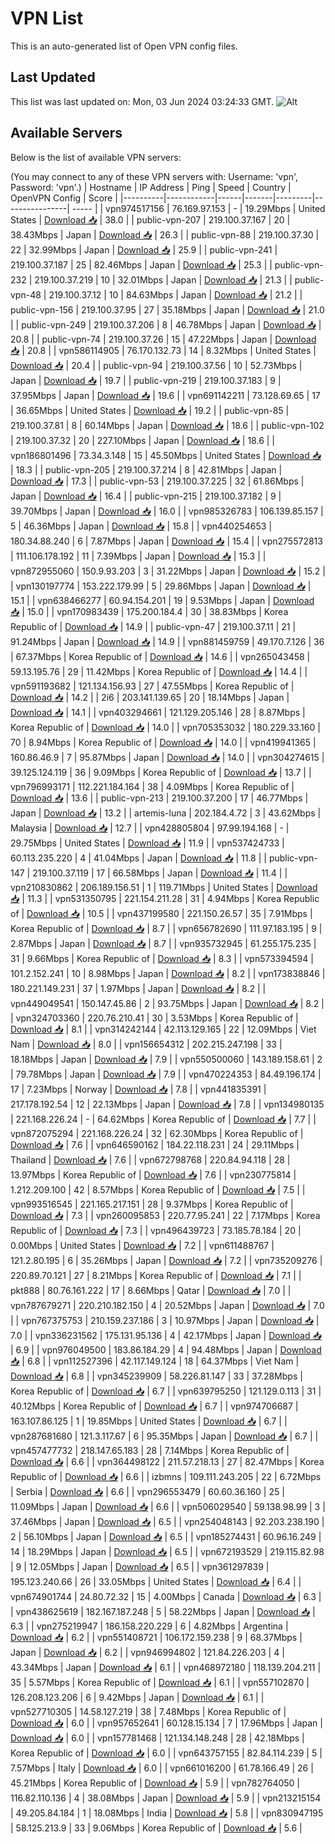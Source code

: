 # VPN List

This is an auto-generated list of Open VPN config files.

## Last Updated

This list was last updated on: Mon, 03 Jun 2024 03:24:33 GMT.
![Alt](https://repobeats.axiom.co/api/embed/186b98318ef1479477931607c1ad7d823f12451f.svg "Repobeats analytics image")

## Available Servers

Below is the list of available VPN servers:

(You may connect to any of these VPN servers with: Username: 'vpn', Password: 'vpn'.)
| Hostname | IP Address | Ping | Speed | Country | OpenVPN Config | Score |
|----------|------------|------|-------|---------|----------------| ----- |
| vpn974517156 | 76.169.97.153 | - | 19.29Mbps | United States | [Download 📥](./configs/server_0_US.ovpn) | 38.0 |
| public-vpn-207 | 219.100.37.167 | 20 | 38.43Mbps | Japan | [Download 📥](./configs/server_1_JP.ovpn) | 26.3 |
| public-vpn-88 | 219.100.37.30 | 22 | 32.99Mbps | Japan | [Download 📥](./configs/server_2_JP.ovpn) | 25.9 |
| public-vpn-241 | 219.100.37.187 | 25 | 82.46Mbps | Japan | [Download 📥](./configs/server_3_JP.ovpn) | 25.3 |
| public-vpn-232 | 219.100.37.219 | 10 | 32.01Mbps | Japan | [Download 📥](./configs/server_4_JP.ovpn) | 21.3 |
| public-vpn-48 | 219.100.37.12 | 10 | 84.63Mbps | Japan | [Download 📥](./configs/server_5_JP.ovpn) | 21.2 |
| public-vpn-156 | 219.100.37.95 | 27 | 35.18Mbps | Japan | [Download 📥](./configs/server_6_JP.ovpn) | 21.0 |
| public-vpn-249 | 219.100.37.206 | 8 | 46.78Mbps | Japan | [Download 📥](./configs/server_7_JP.ovpn) | 20.8 |
| public-vpn-74 | 219.100.37.26 | 15 | 47.22Mbps | Japan | [Download 📥](./configs/server_8_JP.ovpn) | 20.8 |
| vpn586114905 | 76.170.132.73 | 14 | 8.32Mbps | United States | [Download 📥](./configs/server_9_US.ovpn) | 20.4 |
| public-vpn-94 | 219.100.37.56 | 10 | 52.73Mbps | Japan | [Download 📥](./configs/server_10_JP.ovpn) | 19.7 |
| public-vpn-219 | 219.100.37.183 | 9 | 37.95Mbps | Japan | [Download 📥](./configs/server_11_JP.ovpn) | 19.6 |
| vpn691142211 | 73.128.69.65 | 17 | 36.65Mbps | United States | [Download 📥](./configs/server_12_US.ovpn) | 19.2 |
| public-vpn-85 | 219.100.37.81 | 8 | 60.14Mbps | Japan | [Download 📥](./configs/server_13_JP.ovpn) | 18.6 |
| public-vpn-102 | 219.100.37.32 | 20 | 227.10Mbps | Japan | [Download 📥](./configs/server_14_JP.ovpn) | 18.6 |
| vpn186801496 | 73.34.3.148 | 15 | 45.50Mbps | United States | [Download 📥](./configs/server_15_US.ovpn) | 18.3 |
| public-vpn-205 | 219.100.37.214 | 8 | 42.81Mbps | Japan | [Download 📥](./configs/server_16_JP.ovpn) | 17.3 |
| public-vpn-53 | 219.100.37.225 | 32 | 61.86Mbps | Japan | [Download 📥](./configs/server_17_JP.ovpn) | 16.4 |
| public-vpn-215 | 219.100.37.182 | 9 | 39.70Mbps | Japan | [Download 📥](./configs/server_18_JP.ovpn) | 16.0 |
| vpn985326783 | 106.139.85.157 | 5 | 46.36Mbps | Japan | [Download 📥](./configs/server_19_JP.ovpn) | 15.8 |
| vpn440254653 | 180.34.88.240 | 6 | 7.87Mbps | Japan | [Download 📥](./configs/server_20_JP.ovpn) | 15.4 |
| vpn275572813 | 111.106.178.192 | 11 | 7.39Mbps | Japan | [Download 📥](./configs/server_21_JP.ovpn) | 15.3 |
| vpn872955060 | 150.9.93.203 | 3 | 31.22Mbps | Japan | [Download 📥](./configs/server_22_JP.ovpn) | 15.2 |
| vpn130197774 | 153.222.179.99 | 5 | 29.86Mbps | Japan | [Download 📥](./configs/server_23_JP.ovpn) | 15.1 |
| vpn638466277 | 60.94.154.201 | 19 | 9.53Mbps | Japan | [Download 📥](./configs/server_24_JP.ovpn) | 15.0 |
| vpn170983439 | 175.200.184.4 | 30 | 38.83Mbps | Korea Republic of | [Download 📥](./configs/server_25_KR.ovpn) | 14.9 |
| public-vpn-47 | 219.100.37.11 | 21 | 91.24Mbps | Japan | [Download 📥](./configs/server_26_JP.ovpn) | 14.9 |
| vpn881459759 | 49.170.7.126 | 36 | 67.37Mbps | Korea Republic of | [Download 📥](./configs/server_27_KR.ovpn) | 14.6 |
| vpn265043458 | 59.13.195.76 | 29 | 11.42Mbps | Korea Republic of | [Download 📥](./configs/server_28_KR.ovpn) | 14.4 |
| vpn591193682 | 121.134.156.93 | 27 | 47.55Mbps | Korea Republic of | [Download 📥](./configs/server_29_KR.ovpn) | 14.2 |
| 2i6 | 203.141.139.65 | 20 | 18.14Mbps | Japan | [Download 📥](./configs/server_30_JP.ovpn) | 14.1 |
| vpn403294661 | 121.129.205.146 | 28 | 8.87Mbps | Korea Republic of | [Download 📥](./configs/server_31_KR.ovpn) | 14.0 |
| vpn705353032 | 180.229.33.160 | 70 | 8.94Mbps | Korea Republic of | [Download 📥](./configs/server_32_KR.ovpn) | 14.0 |
| vpn419941365 | 160.86.46.9 | 7 | 95.87Mbps | Japan | [Download 📥](./configs/server_33_JP.ovpn) | 14.0 |
| vpn304274615 | 39.125.124.119 | 36 | 9.09Mbps | Korea Republic of | [Download 📥](./configs/server_34_KR.ovpn) | 13.7 |
| vpn796993171 | 112.221.184.164 | 38 | 4.09Mbps | Korea Republic of | [Download 📥](./configs/server_35_KR.ovpn) | 13.6 |
| public-vpn-213 | 219.100.37.200 | 17 | 46.77Mbps | Japan | [Download 📥](./configs/server_36_JP.ovpn) | 13.2 |
| artemis-luna | 202.184.4.72 | 3 | 43.62Mbps | Malaysia | [Download 📥](./configs/server_37_MY.ovpn) | 12.7 |
| vpn428805804 | 97.99.194.168 | - | 29.75Mbps | United States | [Download 📥](./configs/server_38_US.ovpn) | 11.9 |
| vpn537424733 | 60.113.235.220 | 4 | 41.04Mbps | Japan | [Download 📥](./configs/server_39_JP.ovpn) | 11.8 |
| public-vpn-147 | 219.100.37.119 | 17 | 66.58Mbps | Japan | [Download 📥](./configs/server_40_JP.ovpn) | 11.4 |
| vpn210830862 | 206.189.156.51 | 1 | 119.71Mbps | United States | [Download 📥](./configs/server_41_US.ovpn) | 11.3 |
| vpn531350795 | 221.154.211.28 | 31 | 4.94Mbps | Korea Republic of | [Download 📥](./configs/server_42_KR.ovpn) | 10.5 |
| vpn437199580 | 221.150.26.57 | 35 | 7.91Mbps | Korea Republic of | [Download 📥](./configs/server_43_KR.ovpn) | 8.7 |
| vpn656782690 | 111.97.183.195 | 9 | 2.87Mbps | Japan | [Download 📥](./configs/server_44_JP.ovpn) | 8.7 |
| vpn935732945 | 61.255.175.235 | 31 | 9.66Mbps | Korea Republic of | [Download 📥](./configs/server_45_KR.ovpn) | 8.3 |
| vpn573394594 | 101.2.152.241 | 10 | 8.98Mbps | Japan | [Download 📥](./configs/server_46_JP.ovpn) | 8.2 |
| vpn173838846 | 180.221.149.231 | 37 | 1.97Mbps | Japan | [Download 📥](./configs/server_47_JP.ovpn) | 8.2 |
| vpn449049541 | 150.147.45.86 | 2 | 93.75Mbps | Japan | [Download 📥](./configs/server_48_JP.ovpn) | 8.2 |
| vpn324703360 | 220.76.210.41 | 30 | 3.53Mbps | Korea Republic of | [Download 📥](./configs/server_49_KR.ovpn) | 8.1 |
| vpn314242144 | 42.113.129.165 | 22 | 12.09Mbps | Viet Nam | [Download 📥](./configs/server_50_VN.ovpn) | 8.0 |
| vpn156654312 | 202.215.247.198 | 33 | 18.18Mbps | Japan | [Download 📥](./configs/server_51_JP.ovpn) | 7.9 |
| vpn550500060 | 143.189.158.61 | 2 | 79.78Mbps | Japan | [Download 📥](./configs/server_52_JP.ovpn) | 7.9 |
| vpn470224353 | 84.49.196.174 | 17 | 7.23Mbps | Norway | [Download 📥](./configs/server_53_NO.ovpn) | 7.8 |
| vpn441835391 | 217.178.192.54 | 12 | 22.13Mbps | Japan | [Download 📥](./configs/server_54_JP.ovpn) | 7.8 |
| vpn134980135 | 221.168.226.24 | - | 64.62Mbps | Korea Republic of | [Download 📥](./configs/server_55_KR.ovpn) | 7.7 |
| vpn872075294 | 221.168.226.24 | 32 | 62.30Mbps | Korea Republic of | [Download 📥](./configs/server_56_KR.ovpn) | 7.6 |
| vpn646590162 | 184.22.118.231 | 24 | 29.11Mbps | Thailand | [Download 📥](./configs/server_57_TH.ovpn) | 7.6 |
| vpn672798768 | 220.84.94.118 | 28 | 13.97Mbps | Korea Republic of | [Download 📥](./configs/server_58_KR.ovpn) | 7.6 |
| vpn230775814 | 1.212.209.100 | 42 | 8.57Mbps | Korea Republic of | [Download 📥](./configs/server_59_KR.ovpn) | 7.5 |
| vpn993516545 | 221.165.217.151 | 28 | 9.37Mbps | Korea Republic of | [Download 📥](./configs/server_60_KR.ovpn) | 7.3 |
| vpn260095853 | 220.77.95.241 | 22 | 7.17Mbps | Korea Republic of | [Download 📥](./configs/server_61_KR.ovpn) | 7.3 |
| vpn496439723 | 73.185.78.184 | 20 | 0.00Mbps | United States | [Download 📥](./configs/server_62_US.ovpn) | 7.2 |
| vpn611488767 | 121.2.80.195 | 6 | 35.26Mbps | Japan | [Download 📥](./configs/server_63_JP.ovpn) | 7.2 |
| vpn735209276 | 220.89.70.121 | 27 | 8.21Mbps | Korea Republic of | [Download 📥](./configs/server_64_KR.ovpn) | 7.1 |
| pkt888 | 80.76.161.222 | 17 | 8.66Mbps | Qatar | [Download 📥](./configs/server_65_QA.ovpn) | 7.0 |
| vpn787679271 | 220.210.182.150 | 4 | 20.52Mbps | Japan | [Download 📥](./configs/server_66_JP.ovpn) | 7.0 |
| vpn767375753 | 210.159.237.186 | 3 | 10.97Mbps | Japan | [Download 📥](./configs/server_67_JP.ovpn) | 7.0 |
| vpn336231562 | 175.131.95.136 | 4 | 42.17Mbps | Japan | [Download 📥](./configs/server_68_JP.ovpn) | 6.9 |
| vpn976049500 | 183.86.184.29 | 4 | 94.48Mbps | Japan | [Download 📥](./configs/server_69_JP.ovpn) | 6.8 |
| vpn112527396 | 42.117.149.124 | 18 | 64.37Mbps | Viet Nam | [Download 📥](./configs/server_70_VN.ovpn) | 6.8 |
| vpn345239909 | 58.226.81.147 | 33 | 37.28Mbps | Korea Republic of | [Download 📥](./configs/server_71_KR.ovpn) | 6.7 |
| vpn639795250 | 121.129.0.113 | 31 | 40.12Mbps | Korea Republic of | [Download 📥](./configs/server_72_KR.ovpn) | 6.7 |
| vpn974706687 | 163.107.86.125 | 1 | 19.85Mbps | United States | [Download 📥](./configs/server_73_US.ovpn) | 6.7 |
| vpn287681680 | 121.3.117.67 | 6 | 95.35Mbps | Japan | [Download 📥](./configs/server_74_JP.ovpn) | 6.7 |
| vpn457477732 | 218.147.65.183 | 28 | 7.14Mbps | Korea Republic of | [Download 📥](./configs/server_75_KR.ovpn) | 6.6 |
| vpn364498122 | 211.57.218.13 | 27 | 82.47Mbps | Korea Republic of | [Download 📥](./configs/server_76_KR.ovpn) | 6.6 |
| izbmns | 109.111.243.205 | 22 | 6.72Mbps | Serbia | [Download 📥](./configs/server_77_RS.ovpn) | 6.6 |
| vpn296553479 | 60.60.36.160 | 25 | 11.09Mbps | Japan | [Download 📥](./configs/server_78_JP.ovpn) | 6.6 |
| vpn506029540 | 59.138.98.99 | 3 | 37.46Mbps | Japan | [Download 📥](./configs/server_79_JP.ovpn) | 6.5 |
| vpn254048143 | 92.203.238.190 | 2 | 56.10Mbps | Japan | [Download 📥](./configs/server_80_JP.ovpn) | 6.5 |
| vpn185274431 | 60.96.16.249 | 14 | 18.29Mbps | Japan | [Download 📥](./configs/server_81_JP.ovpn) | 6.5 |
| vpn672193529 | 219.115.82.98 | 9 | 12.05Mbps | Japan | [Download 📥](./configs/server_82_JP.ovpn) | 6.5 |
| vpn361297839 | 195.123.240.66 | 26 | 33.05Mbps | United States | [Download 📥](./configs/server_83_US.ovpn) | 6.4 |
| vpn674901744 | 24.80.72.32 | 15 | 4.00Mbps | Canada | [Download 📥](./configs/server_84_CA.ovpn) | 6.3 |
| vpn438625619 | 182.167.187.248 | 5 | 58.22Mbps | Japan | [Download 📥](./configs/server_85_JP.ovpn) | 6.3 |
| vpn275219947 | 186.158.220.229 | 6 | 4.82Mbps | Argentina | [Download 📥](./configs/server_86_AR.ovpn) | 6.2 |
| vpn551408721 | 106.172.159.238 | 9 | 68.37Mbps | Japan | [Download 📥](./configs/server_87_JP.ovpn) | 6.2 |
| vpn946994802 | 121.84.226.203 | 4 | 43.34Mbps | Japan | [Download 📥](./configs/server_88_JP.ovpn) | 6.1 |
| vpn468972180 | 118.139.204.211 | 35 | 5.57Mbps | Korea Republic of | [Download 📥](./configs/server_89_KR.ovpn) | 6.1 |
| vpn557102870 | 126.208.123.206 | 6 | 9.42Mbps | Japan | [Download 📥](./configs/server_90_JP.ovpn) | 6.1 |
| vpn527710305 | 14.58.127.219 | 38 | 7.48Mbps | Korea Republic of | [Download 📥](./configs/server_91_KR.ovpn) | 6.0 |
| vpn957652641 | 60.128.15.134 | 7 | 17.96Mbps | Japan | [Download 📥](./configs/server_92_JP.ovpn) | 6.0 |
| vpn157781468 | 121.134.148.248 | 28 | 42.18Mbps | Korea Republic of | [Download 📥](./configs/server_93_KR.ovpn) | 6.0 |
| vpn643757155 | 82.84.114.239 | 5 | 7.57Mbps | Italy | [Download 📥](./configs/server_94_IT.ovpn) | 6.0 |
| vpn661016200 | 61.78.166.49 | 26 | 45.21Mbps | Korea Republic of | [Download 📥](./configs/server_95_KR.ovpn) | 5.9 |
| vpn782764050 | 116.82.110.136 | 4 | 38.08Mbps | Japan | [Download 📥](./configs/server_96_JP.ovpn) | 5.9 |
| vpn213215154 | 49.205.84.184 | 1 | 18.08Mbps | India | [Download 📥](./configs/server_97_IN.ovpn) | 5.8 |
| vpn830947195 | 58.125.213.9 | 33 | 9.06Mbps | Korea Republic of | [Download 📥](./configs/server_98_KR.ovpn) | 5.6 |
